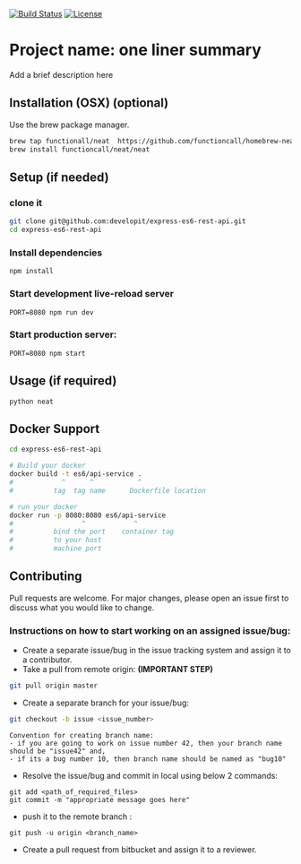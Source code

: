 
[![Build Status](http://img.shields.io/travis/badges/badgerbadgerbadger.svg?style=flat-square)](https://travis-ci.org/badges/badgerbadgerbadger) [![License](http://img.shields.io/:license-mit-blue.svg?style=flat-square)](http://badges.mit-license.org)

# Project name: one liner summary

Add a brief description here

## Installation (OSX) (optional)

Use the brew package manager.

```bash
brew tap functionall/neat  https://github.com/functioncall/homebrew-neat
brew install functioncall/neat/neat
```

## Setup (if needed)

### clone it
```bash
git clone git@github.com:developit/express-es6-rest-api.git
cd express-es6-rest-api
```

### Install dependencies
```
npm install
```

### Start development live-reload server
```
PORT=8080 npm run dev
```

### Start production server:
```
PORT=8080 npm start
```

## Usage (if required)

```
python neat
```

## Docker Support
```sh
cd express-es6-rest-api

# Build your docker
docker build -t es6/api-service .
#            ^      ^           ^
#          tag  tag name      Dockerfile location

# run your docker
docker run -p 8080:8080 es6/api-service
#                 ^            ^
#          bind the port    container tag
#          to your host
#          machine port   

```

## Contributing
Pull requests are welcome. For major changes, please open an issue first to discuss what you would like to change.

### Instructions on how to start working on an assigned issue/bug:

* Create a separate issue/bug in the issue tracking system and assign it to a contributor.
* Take a pull from remote origin:  **(IMPORTANT STEP)**

```bash
git pull origin master
```

* Create a separate branch for your issue/bug: 
  
```bash
git checkout -b issue <issue_number>
```
```
Convention for creating branch name:
- if you are going to work on issue number 42, then your branch name should be "issue42" and, 
- if its a bug number 10, then branch name should be named as "bug10"
```

* Resolve the issue/bug and commit in local using below 2 commands: 
	
```
git add <path_of_required_files> 	
git commit -m "appropriate message goes here"
```

* push it to the remote branch : 
```
git push -u origin <branch_name>
```

* Create a pull request from bitbucket and assign it to a reviewer.
